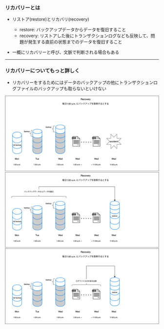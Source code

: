 ### リカバリーとは

- リストア(restore)とリカバリ(recovery)
    - restore: バックアップデータからデータを復旧すること
    - recovery: リストアした後にトランザクションログなども反映して、問題が発生する直前の状態までのデータを復旧すること

- 一概にリカバリーと呼び、文脈で判断される場合もある

---

### リカバリーについてもっと詳しく

- リカバリーをするためにはデータのバックアップの他にトランザクションログファイルのバックアップも取らないといけない

<img src="./img/recovery1.png" />
<img src="./img/recovery2.png" />
<img src="./img/recovery3.png" />